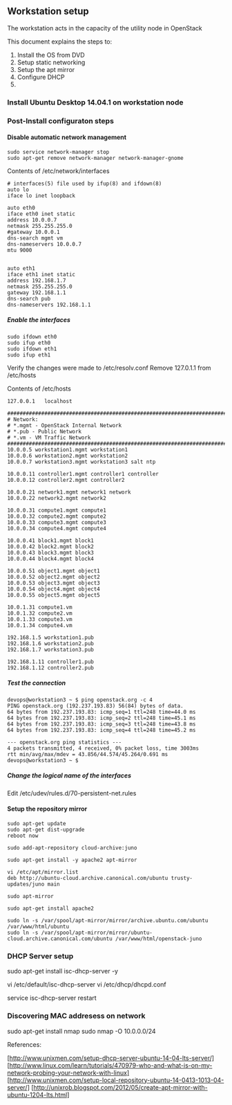 
## Workstation setup

The workstation acts in the capacity of the utility node in OpenStack

This document explains the steps to:
1. Install the OS from DVD
2. Setup static networking
3. Setup the apt mirror
4. Configure DHCP
5. 

### Install Ubuntu Desktop 14.04.1 on workstation node

### Post-Install configuraton steps

#### Disable automatic network management

```
sudo service network-manager stop
sudo apt-get remove network-manager network-manager-gnome
```

Contents of /etc/network/interfaces
```
# interfaces(5) file used by ifup(8) and ifdown(8)
auto lo
iface lo inet loopback

auto eth0
iface eth0 inet static
address 10.0.0.7
netmask 255.255.255.0
#gateway 10.0.0.1
dns-search mgmt vm
dns-nameservers 10.0.0.7
mtu 9000


auto eth1
iface eth1 inet static
address 192.168.1.7
netmask 255.255.255.0
gateway 192.168.1.1
dns-search pub
dns-nameservers 192.168.1.1

```

##### Enable the interfaces

```
sudo ifdown eth0
sudo ifup eth0
sudo ifdown eth1
sudo ifup eth1

```

Verify the changes were made to /etc/resolv.conf
Remove 127.0.1.1 from /etc/hosts

Contents of /etc/hosts
```
127.0.0.1	localhost

###############################################################################
# Network:
# *.mgmt - OpenStack Internal Network
# *.pub - Public Network
# *.vm - VM Traffic Network
###############################################################################
10.0.0.5 workstation1.mgmt workstation1
10.0.0.6 workstation2.mgmt workstation2
10.0.0.7 workstation3.mgmt workstation3 salt ntp

10.0.0.11 controller1.mgmt controller1 controller
10.0.0.12 controller2.mgmt controller2

10.0.0.21 network1.mgmt network1 network
10.0.0.22 network2.mgmt network2

10.0.0.31 compute1.mgmt compute1
10.0.0.32 compute2.mgmt compute2
10.0.0.33 compute3.mgmt compute3
10.0.0.34 compute4.mgmt compute4

10.0.0.41 block1.mgmt block1
10.0.0.42 block2.mgmt block2
10.0.0.43 block3.mgmt block3
10.0.0.44 block4.mgmt block4

10.0.0.51 object1.mgmt object1
10.0.0.52 object2.mgmt object2
10.0.0.53 object3.mgmt object3
10.0.0.54 object4.mgmt object4
10.0.0.55 object5.mgmt object5

10.0.1.31 compute1.vm
10.0.1.32 compute2.vm
10.0.1.33 compute3.vm
10.0.1.34 compute4.vm

192.168.1.5 workstation1.pub
192.168.1.6 workstation2.pub
192.168.1.7 workstation3.pub

192.168.1.11 controller1.pub
192.168.1.12 controller2.pub
```


##### Test the connection
```
devops@workstation3 ~ $ ping openstack.org -c 4
PING openstack.org (192.237.193.83) 56(84) bytes of data.
64 bytes from 192.237.193.83: icmp_seq=1 ttl=248 time=44.0 ms
64 bytes from 192.237.193.83: icmp_seq=2 ttl=248 time=45.1 ms
64 bytes from 192.237.193.83: icmp_seq=3 ttl=248 time=43.8 ms
64 bytes from 192.237.193.83: icmp_seq=4 ttl=248 time=45.2 ms

--- openstack.org ping statistics ---
4 packets transmitted, 4 received, 0% packet loss, time 3003ms
rtt min/avg/max/mdev = 43.856/44.574/45.264/0.691 ms
devops@workstation3 ~ $ 
```

##### Change the logical name of the interfaces

Edit /etc/udev/rules.d/70-persistent-net.rules 

#### Setup the repository mirror
```
sudo apt-get update
sudo apt-get dist-upgrade
reboot now

sudo add-apt-repository cloud-archive:juno
```

```
sudo apt-get install -y apache2 apt-mirror

vi /etc/apt/mirror.list
deb http://ubuntu-cloud.archive.canonical.com/ubuntu trusty-updates/juno main

sudo apt-mirror

sudo apt-get install apache2

sudo ln -s /var/spool/apt-mirror/mirror/archive.ubuntu.com/ubuntu /var/www/html/ubuntu
sudo ln -s /var/spool/apt-mirror/mirror/ubuntu-cloud.archive.canonical.com/ubuntu /var/www/html/openstack-juno

```

### DHCP Server setup

sudo apt-get install isc-dhcp-server -y

vi /etc/default/isc-dhcp-server
vi /etc/dhcp/dhcpd.conf

service isc-dhcp-server restart

### Discovering MAC addresess on network

sudo apt-get install nmap
sudo nmap -O 10.0.0.0/24

References:

[http://www.unixmen.com/setup-dhcp-server-ubuntu-14-04-lts-server/]
[http://www.linux.com/learn/tutorials/470979-who-and-what-is-on-my-network-probing-your-network-with-linux]
[http://www.unixmen.com/setup-local-repository-ubuntu-14-0413-1013-04-server/]
[http://unixrob.blogspot.com/2012/05/create-apt-mirror-with-ubuntu-1204-lts.html]




